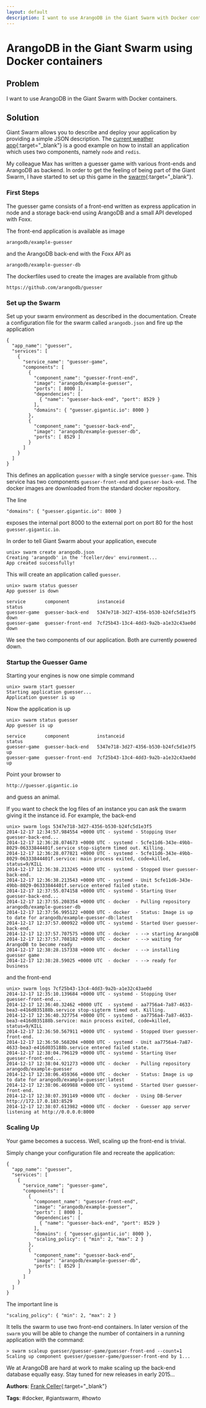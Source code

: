 ```yaml
---
layout: default
description: I want to use ArangoDB in the Giant Swarm with Docker containers
---
```

ArangoDB in the Giant Swarm using Docker containers
===================================================

Problem
-------

I want to use ArangoDB in the Giant Swarm with Docker containers.

Solution
--------

Giant Swarm allows you to describe and deploy your application by providing a simple JSON
description. The
[current weather app](https://docs.giantswarm.io/guides/your-first-service/nodejs/){:target="_blank"} is a good
example on how to install an application which uses two components, namely `node` and `redis`.

My colleague Max has written a guesser game with various front-ends and ArangoDB as
backend. In order to get the feeling of being part of the Giant Swarm, I have started to
set up this game in the [swarm](https://giantswarm.io){:target="_blank"}.

### First Steps

The guesser game consists of a front-end written as express application in node and a
storage back-end using ArangoDB and a small API developed with Foxx.

The front-end application is available as image

    arangodb/example-guesser

and the ArangoDB back-end with the Foxx API as

    arangodb/example-guesser-db

The dockerfiles used to create the images are available from github

    https://github.com/arangodb/guesser

### Set up the Swarm

Set up your swarm environment as described in the documentation. Create a configuration
file for the swarm called `arangodb.json` and fire up the application

    {
      "app_name": "guesser",
      "services": [
        {
          "service_name": "guesser-game",
          "components": [
            {
              "component_name": "guesser-front-end",
              "image": "arangodb/example-guesser",
              "ports": [ 8000 ],
              "dependencies": [
                { "name": "guesser-back-end", "port": 8529 }
              ],
              "domains": { "guesser.gigantic.io": 8000 }
            },
            {
              "component_name": "guesser-back-end",
              "image": "arangodb/example-guesser-db",
              "ports": [ 8529 ]
            }
          ]
        }
      ]
    }

This defines an application `guesser` with a single service `guesser-game`. This
service has two components `guesser-front-end` and `guesser-back-end`. The
docker images are downloaded from the standard docker repository.

The line

    "domains": { "guesser.gigantic.io": 8000 }

exposes the internal port 8000 to the external port on port 80 for the host
`guesser.gigantic.io`.

In order to tell Giant Swarm about your application, execute

    unix> swarm create arangodb.json 
    Creating 'arangodb' in the 'fceller/dev' environment...
    App created successfully!    

This will create an application called `guesser`.

    unix> swarm status guesser
    App guesser is down

    service       component          instanceid                            status
    guesser-game  guesser-back-end   5347e718-3d27-4356-b530-b24fc5d1e3f5  down
    guesser-game  guesser-front-end  7cf25b43-13c4-4dd3-9a2b-a1e32c43ae0d  down

We see the two components of our application. Both are currently powered down.

### Startup the Guesser Game

Starting your engines is now one simple command

    unix> swarm start guesser
    Starting application guesser...
    Application guesser is up

Now the application is up
    
    unix> swarm status guesser
    App guesser is up

    service       component          instanceid                            status
    guesser-game  guesser-back-end   5347e718-3d27-4356-b530-b24fc5d1e3f5  up
    guesser-game  guesser-front-end  7cf25b43-13c4-4dd3-9a2b-a1e32c43ae0d  up

Point your browser to

    http://guesser.gigantic.io

and guess an animal.

If you want to check the log files of an instance you can ask the swarm giving it the
instance id. For example, the back-end 

    unix> swarm logs 5347e718-3d27-4356-b530-b24fc5d1e3f5
    2014-12-17 12:34:57.984554 +0000 UTC - systemd - Stopping User guesser-back-end...
    2014-12-17 12:36:28.074673 +0000 UTC - systemd - 5cfe11d6-343e-49bb-8029-06333844401f.service stop-sigterm timed out. Killing.
    2014-12-17 12:36:28.077821 +0000 UTC - systemd - 5cfe11d6-343e-49bb-8029-06333844401f.service: main process exited, code=killed, status=9/KILL
    2014-12-17 12:36:38.213245 +0000 UTC - systemd - Stopped User guesser-back-end.
    2014-12-17 12:36:38.213543 +0000 UTC - systemd - Unit 5cfe11d6-343e-49bb-8029-06333844401f.service entered failed state.
    2014-12-17 12:37:55.074158 +0000 UTC - systemd - Starting User guesser-back-end...
    2014-12-17 12:37:55.208354 +0000 UTC - docker  - Pulling repository arangodb/example-guesser-db
    2014-12-17 12:37:56.995122 +0000 UTC - docker  - Status: Image is up to date for arangodb/example-guesser-db:latest
    2014-12-17 12:37:57.000922 +0000 UTC - systemd - Started User guesser-back-end.
    2014-12-17 12:37:57.707575 +0000 UTC - docker  - --> starting ArangoDB
    2014-12-17 12:37:57.708182 +0000 UTC - docker  - --> waiting for ArangoDB to become ready
    2014-12-17 12:38:28.157338 +0000 UTC - docker  - --> installing guesser game
    2014-12-17 12:38:28.59025 +0000 UTC  - docker  - --> ready for business

and the front-end

    unix> swarm logs 7cf25b43-13c4-4dd3-9a2b-a1e32c43ae0d
    2014-12-17 12:35:10.139684 +0000 UTC - systemd - Stopping User guesser-front-end...
    2014-12-17 12:36:40.32462 +0000 UTC  - systemd - aa7756a4-7a87-4633-bea3-e416d035188b.service stop-sigterm timed out. Killing.
    2014-12-17 12:36:40.327754 +0000 UTC - systemd - aa7756a4-7a87-4633-bea3-e416d035188b.service: main process exited, code=killed, status=9/KILL
    2014-12-17 12:36:50.567911 +0000 UTC - systemd - Stopped User guesser-front-end.
    2014-12-17 12:36:50.568204 +0000 UTC - systemd - Unit aa7756a4-7a87-4633-bea3-e416d035188b.service entered failed state.
    2014-12-17 12:38:04.796129 +0000 UTC - systemd - Starting User guesser-front-end...
    2014-12-17 12:38:04.921273 +0000 UTC - docker  - Pulling repository arangodb/example-guesser
    2014-12-17 12:38:06.459366 +0000 UTC - docker  - Status: Image is up to date for arangodb/example-guesser:latest
    2014-12-17 12:38:06.469988 +0000 UTC - systemd - Started User guesser-front-end.
    2014-12-17 12:38:07.391149 +0000 UTC - docker  - Using DB-Server http://172.17.0.183:8529
    2014-12-17 12:38:07.613982 +0000 UTC - docker  - Guesser app server listening at http://0.0.0.0:8000

### Scaling Up

Your game becomes a success. Well, scaling up the front-end is trivial.

Simply change your configuration file and recreate the application:

    {
      "app_name": "guesser",
      "services": [
        {
          "service_name": "guesser-game",
          "components": [
            {
              "component_name": "guesser-front-end",
              "image": "arangodb/example-guesser",
              "ports": [ 8000 ],
              "dependencies": [
                { "name": "guesser-back-end", "port": 8529 }
              ],
              "domains": { "guesser.gigantic.io": 8000 },
              "scaling_policy": { "min": 2, "max": 2 }
            },
            {
              "component_name": "guesser-back-end",
              "image": "arangodb/example-guesser-db",
              "ports": [ 8529 ]
            }
          ]
        }
      ]
    }

The important line is

    "scaling_policy": { "min": 2, "max": 2 }
    
It tells the swarm to use two front-end containers. In later version of the `swarm` you will be able to change the number of containers in a running application with the command:

    > swarm scaleup guesser/guesser-game/guesser-front-end --count=1
    Scaling up component guesser/guesser-game/guesser-front-end by 1...

We at ArangoDB are hard at work to make scaling up the back-end database equally easy. Stay tuned for new releases in early 2015... 

**Authors**: [Frank Celler](https://github.com/fceller){:target="_blank"}

**Tags**: #docker, #giantswarm, #howto
